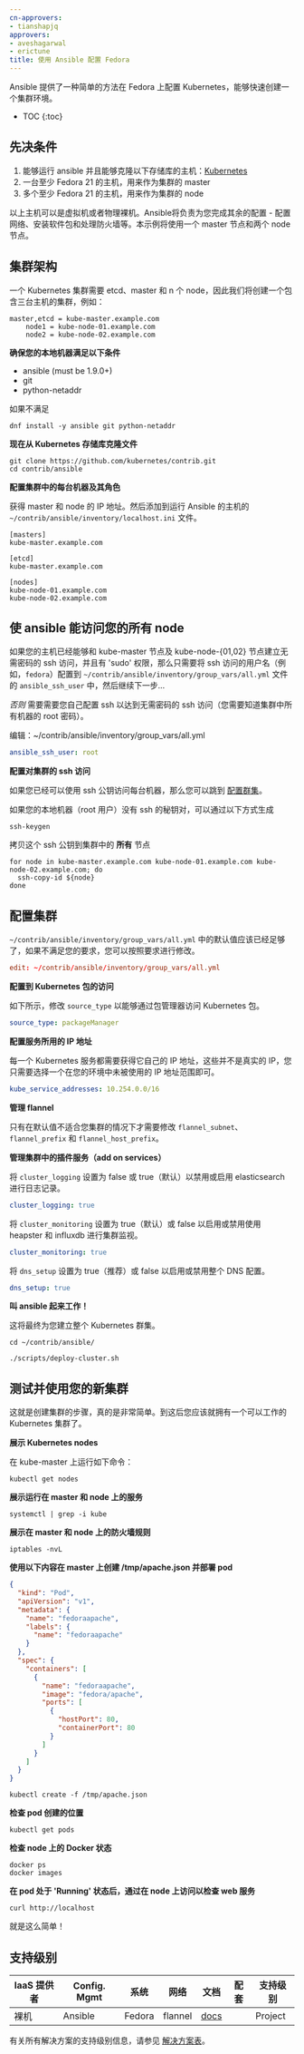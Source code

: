 ```yaml
---
cn-approvers:
- tianshapjq
approvers:
- aveshagarwal
- erictune
title: 使用 Ansible 配置 Fedora
---
```

<!--
---
approvers:
- aveshagarwal
- erictune
title: Fedora via Ansible
---
-->

<!--
Configuring Kubernetes on Fedora via Ansible offers a simple way to quickly create a clustered environment with little effort.
-->
Ansible 提供了一种简单的方法在 Fedora 上配置 Kubernetes，能够快速创建一个集群环境。

* TOC
{:toc}

<!--
## Prerequisites
-->
## 先决条件

<!--
1. Host able to run ansible and able to clone the following repo: [Kubernetes](https://github.com/kubernetes/kubernetes.git)
2. A Fedora 21+ host to act as cluster master
3. As many Fedora 21+ hosts as you would like, that act as cluster nodes

The hosts can be virtual or bare metal. Ansible will take care of the rest of the configuration for you - configuring networking, installing packages, handling the firewall, etc. This example will use one master and two nodes.
-->
1. 能够运行 ansible 并且能够克隆以下存储库的主机：[Kubernetes](https://github.com/kubernetes/kubernetes.git)
2. 一台至少 Fedora 21 的主机，用来作为集群的 master
3. 多个至少 Fedora 21 的主机，用来作为集群的 node

以上主机可以是虚拟机或者物理裸机。Ansible将负责为您完成其余的配置 - 配置网络、安装软件包和处理防火墙等。本示例将使用一个 master 节点和两个 node 节点。

<!--
## Architecture of the cluster

A Kubernetes cluster requires etcd, a master, and n nodes, so we will create a cluster with three hosts, for example:
-->
## 集群架构

一个 Kubernetes 集群需要 etcd、master 和 n 个 node，因此我们将创建一个包含三台主机的集群，例如：

```shell
master,etcd = kube-master.example.com
    node1 = kube-node-01.example.com
    node2 = kube-node-02.example.com
```

<!--
**Make sure your local machine has**
-->
**确保您的本地机器满足以下条件**

 - ansible (must be 1.9.0+)
 - git
 - python-netaddr

<!--
If not
-->
如果不满足

```shell
dnf install -y ansible git python-netaddr
```

<!--
**Now clone down the Kubernetes repository**
-->
**现在从 Kubernetes 存储库克隆文件**

```shell
git clone https://github.com/kubernetes/contrib.git
cd contrib/ansible
```

<!--
**Tell ansible about each machine and its role in your cluster**
-->
**配置集群中的每台机器及其角色**

<!--
Get the IP addresses from the master and nodes.  Add those to the `~/contrib/ansible/inventory/localhost.ini` file on the host running Ansible.
-->
获得 master 和 node 的 IP 地址。然后添加到运行 Ansible 的主机的 `~/contrib/ansible/inventory/localhost.ini` 文件。

```shell
[masters]
kube-master.example.com

[etcd]
kube-master.example.com

[nodes]
kube-node-01.example.com
kube-node-02.example.com
```

<!--
## Setting up ansible access to your nodes
-->
## 使 ansible 能访问您的所有 node

<!--
If you already are running on a machine which has passwordless ssh access to the kube-master and kube-node-{01,02} nodes, and 'sudo' privileges, simply set the value of `ansible_ssh_user` in `~/contrib/ansible/inventory/group_vars/all.yml` to the username which you use to ssh to the nodes (i.e. `fedora`), and proceed to the next step...
-->
如果您的主机已经能够和 kube-master 节点及 kube-node-{01,02} 节点建立无需密码的 ssh 访问，并且有 'sudo' 权限，那么只需要将 ssh 访问的用户名（例如，`fedora`）配置到 `~/contrib/ansible/inventory/group_vars/all.yml` 文件的 `ansible_ssh_user` 中，然后继续下一步...

<!--
*Otherwise* setup ssh on the machines like so (you will need to know the root password to all machines in the cluster).
-->
*否则* 需要需要您自己配置 ssh 以达到无需密码的 ssh 访问（您需要知道集群中所有机器的 root 密码）。

<!--
edit: ~/contrib/ansible/inventory/group_vars/all.yml
-->
编辑：~/contrib/ansible/inventory/group_vars/all.yml

```yaml
ansible_ssh_user: root
```

<!--
**Configuring ssh access to the cluster**
-->
**配置对集群的 ssh 访问**

<!--
If you already have ssh access to every machine using ssh public keys you may skip to [setting up the cluster](#setting-up-the-cluster)

Make sure your local machine (root) has an ssh key pair if not
-->
如果您已经可以使用 ssh 公钥访问每台机器，那么您可以跳到 [配置群集](#setting-up-the-cluster)。

如果您的本地机器（root 用户）没有 ssh 的秘钥对，可以通过以下方式生成

```shell
ssh-keygen
```

<!--
Copy the ssh public key to **all** nodes in the cluster
-->
拷贝这个 ssh 公钥到集群中的 **所有** 节点

```shell
for node in kube-master.example.com kube-node-01.example.com kube-node-02.example.com; do
  ssh-copy-id ${node}
done
```

<!--
## Setting up the cluster
-->
## 配置集群

<!--
Although the default value of variables in `~/contrib/ansible/inventory/group_vars/all.yml` should be good enough, if not, change them as needed.
-->
`~/contrib/ansible/inventory/group_vars/all.yml` 中的默认值应该已经足够了，如果不满足您的要求，您可以按照要求进行修改。

```conf
edit: ~/contrib/ansible/inventory/group_vars/all.yml
```

<!--
**Configure access to Kubernetes packages**

Modify `source_type` as below to access Kubernetes packages through the package manager.
-->
**配置到 Kubernetes 包的访问**

如下所示，修改 `source_type` 以能够通过包管理器访问 Kubernetes 包。

```yaml
source_type: packageManager
```

<!--
**Configure the IP addresses used for services**

Each Kubernetes service gets its own IP address.  These are not real IPs.  You need to only select a range of IPs which are not in use elsewhere in your environment.
-->
**配置服务所用的 IP 地址**

每一个 Kubernetes 服务都需要获得它自己的 IP 地址，这些并不是真实的 IP，您只需要选择一个在您的环境中未被使用的 IP 地址范围即可。

```yaml
kube_service_addresses: 10.254.0.0/16
```

<!--
**Managing flannel**

Modify `flannel_subnet`, `flannel_prefix` and `flannel_host_prefix` only if defaults are not appropriate for your cluster.
-->
**管理 flannel**

只有在默认值不适合您集群的情况下才需要修改 `flannel_subnet`、`flannel_prefix` 和 `flannel_host_prefix`。

<!--
**Managing add on services in your cluster**

Set `cluster_logging` to false or true (default) to disable or enable logging with elasticsearch.
-->
**管理集群中的插件服务（add on services）**

将 `cluster_logging` 设置为 false 或 true（默认）以禁用或启用 elasticsearch 进行日志记录。

```yaml
cluster_logging: true
```

<!--
Turn `cluster_monitoring` to true (default) or false to enable or disable cluster monitoring with heapster and influxdb.
-->
将 `cluster_monitoring` 设置为 true（默认）或 false 以启用或禁用使用 heapster 和 influxdb 进行集群监视。

```yaml
cluster_monitoring: true
```

<!--
Turn `dns_setup` to true (recommended) or false to enable or disable whole DNS configuration.
-->
将 `dns_setup` 设置为 true（推荐）或 false 以启用或禁用整个 DNS 配置。

```yaml
dns_setup: true
```

<!--
**Tell ansible to get to work!**

This will finally setup your whole Kubernetes cluster for you.
-->
**叫 ansible 起来工作！**

这将最终为您建立整个 Kubernetes 群集。

```shell
cd ~/contrib/ansible/

./scripts/deploy-cluster.sh
```

<!--
## Testing and using your new cluster

That's all there is to it.  It's really that easy.  At this point you should have a functioning Kubernetes cluster.
-->
## 测试并使用您的新集群

这就是创建集群的步骤，真的是非常简单。到这后您应该就拥有一个可以工作的 Kubernetes 集群了。

<!--
**Show Kubernetes nodes**

Run the following on the kube-master:
-->
**展示 Kubernetes nodes**

在 kube-master 上运行如下命令：

```shell
kubectl get nodes
```

<!--
**Show services running on masters and nodes**
-->
**展示运行在 master 和 node 上的服务**

```shell
systemctl | grep -i kube
```

<!--
**Show firewall rules on the masters and nodes**
-->
**展示在 master 和 node 上的防火墙规则**

```shell
iptables -nvL
```

<!--
**Create /tmp/apache.json on the master with the following contents and deploy pod**
-->
**使用以下内容在 master 上创建 /tmp/apache.json 并部署 pod**

```json
{
  "kind": "Pod",
  "apiVersion": "v1",
  "metadata": {
    "name": "fedoraapache",
    "labels": {
      "name": "fedoraapache"
    }
  },
  "spec": {
    "containers": [
      {
        "name": "fedoraapache",
        "image": "fedora/apache",
        "ports": [
          {
            "hostPort": 80,
            "containerPort": 80
          }
        ]
      }
    ]
  }
}
```

```shell
kubectl create -f /tmp/apache.json
```

<!--
**Check where the pod was created**
-->
**检查 pod 创建的位置**

```shell
kubectl get pods
```

<!--
**Check Docker status on nodes**
-->
**检查 node 上的 Docker 状态**

```shell
docker ps
docker images
```

<!--
**After the pod is 'Running' Check web server access on the node**
-->
**在 pod 处于 'Running' 状态后，通过在 node 上访问以检查 web 服务**

```shell
curl http://localhost
```

<!--
That's it!
-->
就是这么简单！

<!--
## Support Level
-->
## 支持级别

<!--
IaaS Provider        | Config. Mgmt | OS     | Networking  | Docs                                              | Conforms | Support Level
-------------------- | ------------ | ------ | ----------  | ---------------------------------------------     | ---------| ----------------------------
Bare-metal           | Ansible      | Fedora | flannel     | [docs](/docs/getting-started-guides/fedora/fedora_ansible_config)           |          | Project
-->
IaaS 提供者          | Config. Mgmt | 系统   | 网络        | 文档                                              | 配套     | 支持级别
-------------------- | ------------ | ------ | ----------  | ---------------------------------------------     | ---------| ----------------------------
裸机                 | Ansible      | Fedora | flannel     | [docs](/docs/getting-started-guides/fedora/fedora_ansible_config)           |          | Project

<!--
For support level information on all solutions, see the [Table of solutions](/docs/getting-started-guides/#table-of-solutions) chart.
-->
有关所有解决方案的支持级别信息，请参见 [解决方案表](/docs/getting-started-guides/#table-of-solutions)。
